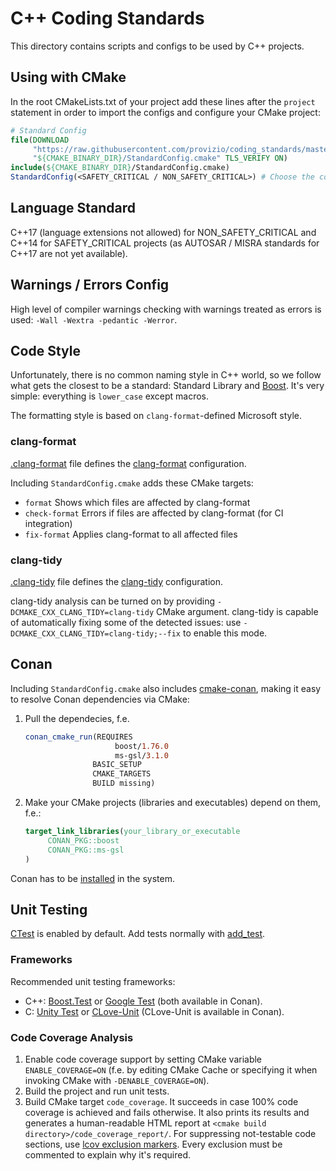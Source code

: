 # C++ Coding Standards

This directory contains scripts and configs to be used by C++ projects.

## Using with CMake

In the root CMakeLists.txt of your project add these lines after the `project`
statement in order to import the configs and configure your CMake project:

```CMake
# Standard Config
file(DOWNLOAD
     "https://raw.githubusercontent.com/provizio/coding_standards/master/cpp/cmake/StandardConfig.cmake"
     "${CMAKE_BINARY_DIR}/StandardConfig.cmake" TLS_VERIFY ON)
include(${CMAKE_BINARY_DIR}/StandardConfig.cmake)
StandardConfig(<SAFETY_CRITICAL / NON_SAFETY_CRITICAL>) # Choose the configuration type
```

## Language Standard

C++17 (language extensions not allowed) for NON_SAFETY_CRITICAL and C++14 for
SAFETY_CRITICAL projects (as AUTOSAR / MISRA standards for C++17 are not
yet available).

## Warnings / Errors Config

High level of compiler warnings checking with warnings treated as errors is
used: `-Wall -Wextra -pedantic -Werror`.

## Code Style

Unfortunately, there is no common naming style in C++ world, so we follow what
gets the closest to be a standard: Standard Library and
[Boost](https://www.boost.org/). It's very simple: everything is `lower_case`
except macros.

The formatting style is based on `clang-format`-defined Microsoft style.

### clang-format

[.clang-format](.clang-format) file defines the
[clang-format](https://clang.llvm.org/docs/ClangFormat.html) configuration.

Including `StandardConfig.cmake` adds these CMake targets:

- `format` Shows which files are affected by clang-format
- `check-format` Errors if files are affected by clang-format (for CI integration)
- `fix-format` Applies clang-format to all affected files

### clang-tidy

[.clang-tidy](.clang-tidy) file defines the
[clang-tidy](https://clang.llvm.org/extra/clang-tidy/) configuration.

clang-tidy analysis can be turned on by providing
`-DCMAKE_CXX_CLANG_TIDY=clang-tidy` CMake argument.
clang-tidy is capable of automatically fixing some of the detected issues: use
`-DCMAKE_CXX_CLANG_TIDY=clang-tidy;--fix` to enable this mode.

## Conan

Including `StandardConfig.cmake` also includes [cmake-conan](https://github.com/conan-io/cmake-conan),
making it easy to resolve Conan dependencies via CMake:

  1. Pull the dependecies, f.e.

     ```CMake
     conan_cmake_run(REQUIRES 
                         boost/1.76.0
                         ms-gsl/3.1.0
                    BASIC_SETUP
                    CMAKE_TARGETS
                    BUILD missing)
     ```

  2. Make your CMake projects (libraries and executables) depend on them, f.e.:

     ```CMake
     target_link_libraries(your_library_or_executable
          CONAN_PKG::boost
          CONAN_PKG::ms-gsl
     )
     ```

Conan has to be [installed](https://pypi.org/project/conan/) in the system.

## Unit Testing

[CTest](https://cmake.org/cmake/help/latest/manual/ctest.1.html) is enabled by
default. Add tests normally with [add_test](https://cmake.org/cmake/help/latest/command/add_test.html).

### Frameworks

Recommended unit testing frameworks:

- C++: [Boost.Test](https://www.boost.org/doc/libs/1_79_0/libs/test/doc/html/index.html)
  or [Google Test](https://github.com/google/googletest) (both available in Conan).
- C: [Unity Test](https://github.com/provizio/Unity/tree/provizio)
  or [CLove-Unit](https://github.com/fdefelici/clove-unit) (CLove-Unit is
  available in Conan).

### Code Coverage Analysis

1. Enable code coverage support by setting CMake variable `ENABLE_COVERAGE=ON`
  (f.e. by editing CMake Cache or specifying it when invoking CMake with
  `-DENABLE_COVERAGE=ON`).
2. Build the project and run unit tests.
3. Build CMake target `code_coverage`. It succeeds in case 100% code coverage
  is achieved and fails otherwise. It also prints its results and generates a
  human-readable HTML report at `<cmake build directory>/code_coverage_report/`.
  For suppressing not-testable code sections, use
  [lcov exclusion markers](https://manpages.debian.org/unstable/lcov/geninfo.1.en.html).
  Every exclusion must be commented to explain why it's required.
